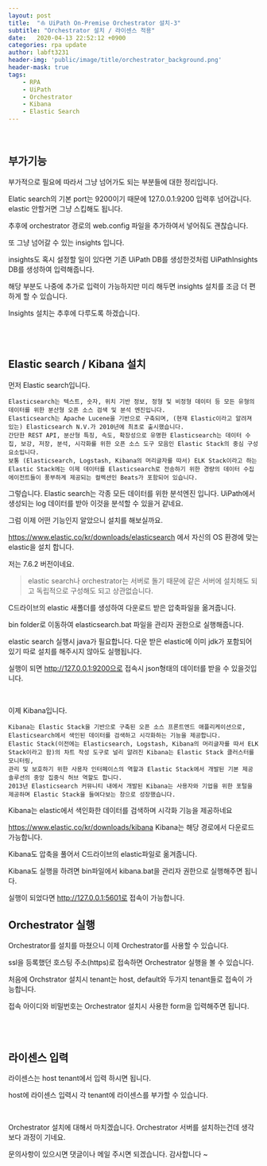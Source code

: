 ```yaml
---
layout: post
title:  "⛵ UiPath On-Premise Orchestrator 설치-3"
subtitle: "Orchestrator 설치 / 라이센스 적용" 
date:   2020-04-13 22:52:12 +0900
categories: rpa update
author: labft3231
header-img: 'public/image/title/orchestrator_background.png'
header-mask: true
tags:
    - RPA
    - UiPath
    - Orchestrator
    - Kibana
    - Elastic Search
---
```


<br>

## 부가기능

부가적으로 필요에 따라서 그냥 넘어가도 되는 부분들에 대한 정리입니다. 

Elatic search의 기본 port는 9200이기 때문에 127.0.0.1:9200 입력후 넘어갑니다. elastic 안할거면 그냥 스킵해도 됩니다.

추후에 orchestrator 경로의 web.config 파일을 추가하여서 넣어줘도 괜찮습니다. 

또 그냥 넘어갈 수 있는 insights 입니다. 

insights도 혹시 설정할 일이 있다면 기존 UiPath DB를 생성한것처럼 UiPathInsights DB를 생성하여 입력해줍니다. 

해당 부분도 나중에 추가로 입력이 가능하지만 미리 해두면 insights 설치를 조금 더 편하게 할 수 있습니다. 

Insights 설치는 추후에 다루도록 하겠습니다. 


<br>
<br>

## Elastic search / Kibana 설치

먼저 Elastic search입니다. 

```
Elasticsearch는 텍스트, 숫자, 위치 기반 정보, 정형 및 비정형 데이터 등 모든 유형의 데이터를 위한 분산형 오픈 소스 검색 및 분석 엔진입니다. 
Elasticsearch는 Apache Lucene을 기반으로 구축되며, (현재 Elastic이라고 알려져 있는) Elasticsearch N.V.가 2010년에 최초로 출시했습니다. 
간단한 REST API, 분산형 특징, 속도, 확장성으로 유명한 Elasticsearch는 데이터 수집, 보강, 저장, 분석, 시각화를 위한 오픈 소스 도구 모음인 Elastic Stack의 중심 구성 요소입니다. 
보통 (Elasticsearch, Logstash, Kibana의 머리글자를 따서) ELK Stack이라고 하는 Elastic Stack에는 이제 데이터를 Elasticsearch로 전송하기 위한 경량의 데이터 수집 에이전트들이 풍부하게 제공되는 컬렉션인 Beats가 포함되어 있습니다.
```

그렇습니다. Elastic search는 각종 모든 데이터를 위한 분석엔진 입니다.
UiPath에서 생성되는 log 데이터를 받아 이것을 분석할 수 있을거 같네요.


그럼 이제 어떤 기능인지 알았으니 설치를 해보실까요.

https://www.elastic.co/kr/downloads/elasticsearch 에서 자신의 OS 환경에 맞는 elastic을 설치 합니다.

저는 7.6.2 버전이네요.

> elastic search나 orchestrator는 서버로 돌기 때문에 같은 서버에 설치해도 되고 독립적으로 구성해도 되고 상관없습니다.


C드라이브의 elastic 새폴더를 생성하여 다운로드 받은 압축파일을 옮겨줍니다.

bin folder로 이동하여 elasticsearch.bat 파일을 관리자 권한으로 실행해줍니다.

elastic search 실행시 java가 필요합니다. 다운 받은 elastic에 이미 jdk가 포함되어 있기 따로 설치를 해주시지 않아도 실행됩니다.

실행이 되면 http://127.0.0.1:9200으로 접속시 json형태의 데이터를 받을 수 있을것입니다. 


<br>

이제 Kibana입니다. 
 
```
Kibana는 Elastic Stack을 기반으로 구축된 오픈 소스 프론트엔드 애플리케이션으로, Elasticsearch에서 색인된 데이터를 검색하고 시각화하는 기능을 제공합니다. 
Elastic Stack(이전에는 Elasticsearch, Logstash, Kibana의 머리글자를 따서 ELK Stack이라고 함)의 차트 작성 도구로 널리 알려진 Kibana는 Elastic Stack 클러스터를 모니터링, 
관리 및 보호하기 위한 사용자 인터페이스의 역할과 Elastic Stack에서 개발된 기본 제공 솔루션의 중앙 집중식 허브 역할도 합니다. 
2013년 Elasticsearch 커뮤니티 내에서 개발된 Kibana는 사용자와 기업을 위한 포털을 제공하며 Elastic Stack을 들여다보는 창으로 성장했습니다.
```

Kibana는 elastic에서 색인화한 데이터를 검색하며 시각화 기능을 제공하네요
 
https://www.elastic.co/kr/downloads/kibana Kibana는 해당 경로에서 다운로드 가능합니다.

Kibana도 압축을 풀어서 C드라이브의 elastic파일로 옮겨줍니다. 

Kibana도 실행을 하려면 bin파일에서 kibana.bat을 관리자 권한으로 실행해주면 됩니다. 

실행이 되었다면 http://127.0.0.1:5601로 접속이 가능합니다. 



## Orchestrator 실행

Orchestrator를 설치를 마쳤으니 이제 Orchestrator를 사용할 수 있습니다.

ssl을 등록했던 호스팅 주소(https)로 접속하면 Orchestrator 실행을 볼 수 있습니다.

처음에 Orchstrator 설치시 tenant는 host, default와 두가지 tenant들로 접속이 가능합니다.

접속 아이디와 비밀번호는 Orchestrator 설치시 사용한 form을 입력해주면 됩니다.

 
 <br>
 <br>

 ## 라이센스 입력

 라이센스는 host tenant에서 입력 하시면 됩니다.
 
 host에 라이센스 입력시 각 tenant에 라이센스를 부가할 수 있습니다.

<br>

Orchestrator 설치에 대해서 마치겠습니다. Orchestrator 서버를 설치하는건데 생각보다 과정이 기네요.

문의사항이 있으시면 댓글이나 메일 주시면 되겠습니다. 감사합니다 ~